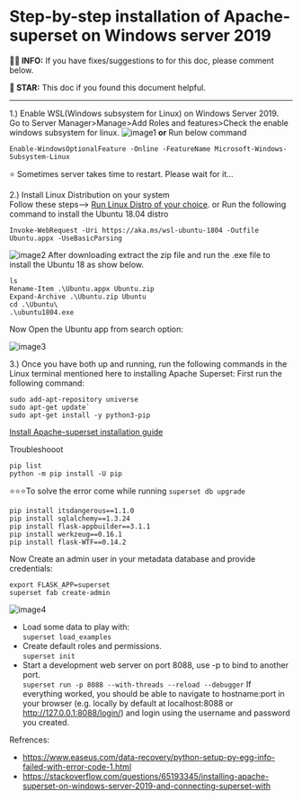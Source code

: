 # Step-by-step installation of Apache-superset on Windows server 2019

**🙋‍♂️ INFO:** If you have fixes/suggestions to for this doc, please comment below.

**🌟 STAR:** This doc if you found this document helpful.

---

1.) Enable WSL(Windows subsystem for Linux) on Windows Server 2019.  
Go to Server Manager>Manage>Add Roles and features>Check the enable windows subsystem for linux.
 ![image1](https://user-images.githubusercontent.com/96629547/190019856-b6d0c160-64a8-4cd8-87f3-ebfe4e432a84.png)
 **or** 
 Run below command 
 ```
 Enable-WindowsOptionalFeature -Online -FeatureName Microsoft-Windows-Subsystem-Linux
 ```
⭐ Sometimes server takes time to restart. Please wait for it...

2.) Install Linux Distribution on your system  
Follow these steps--> [Run Linux Distro of your choice](https://computingforgeeks.com/run-linux-on-windows-server/).
or 
Run the following command to install the Ubuntu 18.04 distro
```
Invoke-WebRequest -Uri https://aka.ms/wsl-ubuntu-1804 -Outfile Ubuntu.appx -UseBasicParsing
```
![image2](https://user-images.githubusercontent.com/96629547/190021595-d331fa70-3ce4-4d7c-a5df-9a90dd60cfa8.png)
After downloading extract the zip file and run the .exe file to install the Ubuntu 18 as show below.
```
ls
Rename-Item .\Ubuntu.appx Ubuntu.zip
Expand-Archive .\Ubuntu.zip Ubuntu
cd .\Ubuntu\
.\ubuntu1804.exe
```

Now Open the Ubuntu app from search option:

![image3](https://user-images.githubusercontent.com/96629547/190022819-d8b7a1e7-43cb-47fb-b1b8-bc050d8ffdfb.png)

3.) Once you have both up and running, run the following commands in the Linux terminal mentioned here to installing Apache Superset:
First run the following command:  
```
sudo add-apt-repository universe
sudo apt-get update`
sudo apt-get install -y python3-pip
```
 [Install Apache-superset installation guide](https://superset.apache.org/docs/installation/installing-superset-from-scratch/)

Troubleshooot  
```
pip list
python -m pip install -U pip
```
⭐⭐⭐To solve the error come while running `superset db upgrade`
```
pip install itsdangerous==1.1.0
pip install sqlalchemy==1.3.24
pip install flask-appbuilder==3.1.1
pip install werkzeug==0.16.1
pip install flask-WTF==0.14.2
```
Now Create an admin user in your metadata database and provide credentials: 
```
export FLASK_APP=superset
superset fab create-admin
```
![image4](https://user-images.githubusercontent.com/96629547/190027683-0bf3457f-4705-4769-afc9-ce13e286131e.png)
- Load some data to play with:  
`superset load_examples`
- Create default roles and permissions.  
`superset init`
- Start a development web server on port 8088, use -p to bind to another port.  
`superset run -p 8088 --with-threads --reload --debugger`
If everything worked, you should be able to navigate to hostname:port in your browser (e.g. locally by default at localhost:8088 or  http://127.0.0.1:8088/login/) and login using the username and password you created.






Refrences: 
- https://www.easeus.com/data-recovery/python-setup-py-egg-info-failed-with-error-code-1.html
- https://stackoverflow.com/questions/65193345/installing-apache-superset-on-windows-server-2019-and-connecting-superset-with

